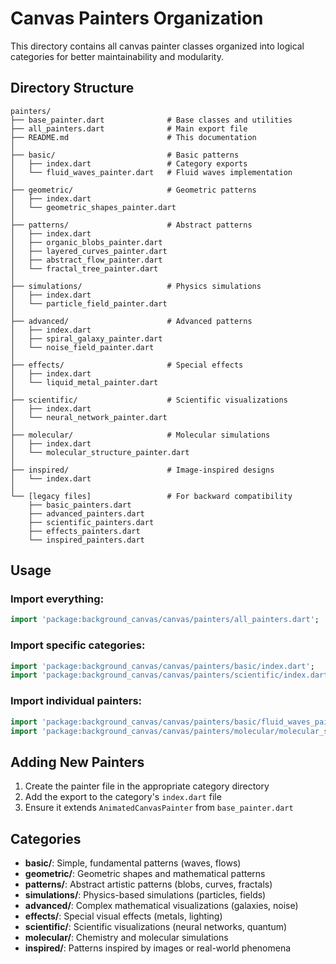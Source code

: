 # Canvas Painters Organization

This directory contains all canvas painter classes organized into logical categories for better maintainability and modularity.

## Directory Structure

```
painters/
├── base_painter.dart              # Base classes and utilities
├── all_painters.dart              # Main export file
├── README.md                      # This documentation
│
├── basic/                         # Basic patterns
│   ├── index.dart                 # Category exports
│   └── fluid_waves_painter.dart   # Fluid waves implementation
│
├── geometric/                     # Geometric patterns
│   ├── index.dart
│   └── geometric_shapes_painter.dart
│
├── patterns/                      # Abstract patterns
│   ├── index.dart
│   ├── organic_blobs_painter.dart
│   ├── layered_curves_painter.dart
│   ├── abstract_flow_painter.dart
│   └── fractal_tree_painter.dart
│
├── simulations/                   # Physics simulations
│   ├── index.dart
│   └── particle_field_painter.dart
│
├── advanced/                      # Advanced patterns
│   ├── index.dart
│   ├── spiral_galaxy_painter.dart
│   └── noise_field_painter.dart
│
├── effects/                       # Special effects
│   ├── index.dart
│   └── liquid_metal_painter.dart
│
├── scientific/                    # Scientific visualizations
│   ├── index.dart
│   └── neural_network_painter.dart
│
├── molecular/                     # Molecular simulations
│   ├── index.dart
│   └── molecular_structure_painter.dart
│
├── inspired/                      # Image-inspired designs
│   └── index.dart
│
└── [legacy files]                 # For backward compatibility
    ├── basic_painters.dart
    ├── advanced_painters.dart
    ├── scientific_painters.dart
    ├── effects_painters.dart
    └── inspired_painters.dart
```

## Usage

### Import everything:
```dart
import 'package:background_canvas/canvas/painters/all_painters.dart';
```

### Import specific categories:
```dart
import 'package:background_canvas/canvas/painters/basic/index.dart';
import 'package:background_canvas/canvas/painters/scientific/index.dart';
```

### Import individual painters:
```dart
import 'package:background_canvas/canvas/painters/basic/fluid_waves_painter.dart';
import 'package:background_canvas/canvas/painters/molecular/molecular_structure_painter.dart';
```

## Adding New Painters

1. Create the painter file in the appropriate category directory
2. Add the export to the category's `index.dart` file
3. Ensure it extends `AnimatedCanvasPainter` from `base_painter.dart`

## Categories

- **basic/**: Simple, fundamental patterns (waves, flows)
- **geometric/**: Geometric shapes and mathematical patterns
- **patterns/**: Abstract artistic patterns (blobs, curves, fractals)
- **simulations/**: Physics-based simulations (particles, fields)
- **advanced/**: Complex mathematical visualizations (galaxies, noise)
- **effects/**: Special visual effects (metals, lighting)
- **scientific/**: Scientific visualizations (neural networks, quantum)
- **molecular/**: Chemistry and molecular simulations
- **inspired/**: Patterns inspired by images or real-world phenomena